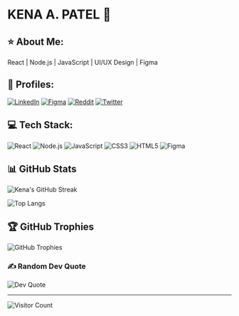 # KENA A. PATEL 🐯

## ⭐️ About Me:

React | Node.js | JavaScript | UI/UX Design | Figma


## 👤 Profiles:

[![LinkedIn](https://img.shields.io/badge/LinkedIn-%230077B5.svg?logo=linkedin&logoColor=white)]( http://www.linkedin.com/in/thekenapatel) 
[![Figma](https://img.shields.io/badge/Figma-%23F24E1E.svg?logo=figma&logoColor=white)](https://figma.com/@kenapatel)
[![Reddit](https://img.shields.io/badge/Reddit-%23FF4500.svg?logo=Reddit&logoColor=white)](https://www.reddit.com/user/thekenapatel) 
[![Twitter](https://img.shields.io/badge/Twitter-%231DA1F2.svg?logo=Twitter&logoColor=white)](https://x.com/thekenapatel)


## 💻 Tech Stack:

![React](https://img.shields.io/badge/react-%2320232a.svg?style=for-the-badge&logo=react&logoColor=%2361DAFB) 
![Node.js](https://img.shields.io/badge/Node.js-339933?style=for-the-badge&logo=nodedotjs&logoColor=white) 
![JavaScript](https://img.shields.io/badge/javascript-%23323330.svg?style=for-the-badge&logo=javascript&logoColor=%23F7DF1E) 
![CSS3](https://img.shields.io/badge/css3-%231572B6.svg?style=for-the-badge&logo=css3&logoColor=white) 
![HTML5](https://img.shields.io/badge/html5-%23E34F26.svg?style=for-the-badge&logo=html5&logoColor=white) 
![Figma](https://img.shields.io/badge/Figma-%23F24E1E.svg?style=for-the-badge&logo=figma&logoColor=white)


## 📊 GitHub Stats

![Kena's GitHub Streak](https://github-readme-streak-stats.herokuapp.com/?user=thekenapatel&theme=dark&hide_border=false)

![Top Langs](https://github-readme-stats.vercel.app/api/top-langs/?username=thekenapatel&theme=dark&hide_border=false&layout=compact)

## 🏆 GitHub Trophies

![GitHub Trophies](https://github-profile-trophy.vercel.app/?username=thekenapatel&theme=radical&no-frame=false&no-bg=true&margin-w=4)

### ✍️ Random Dev Quote

![Dev Quote](https://quotes-github-readme.vercel.app/api?type=horizontal&theme=radical)

---

![Visitor Count](https://visitcount.itsvg.in/api?id=thekenapatel&icon=0&color=0)
